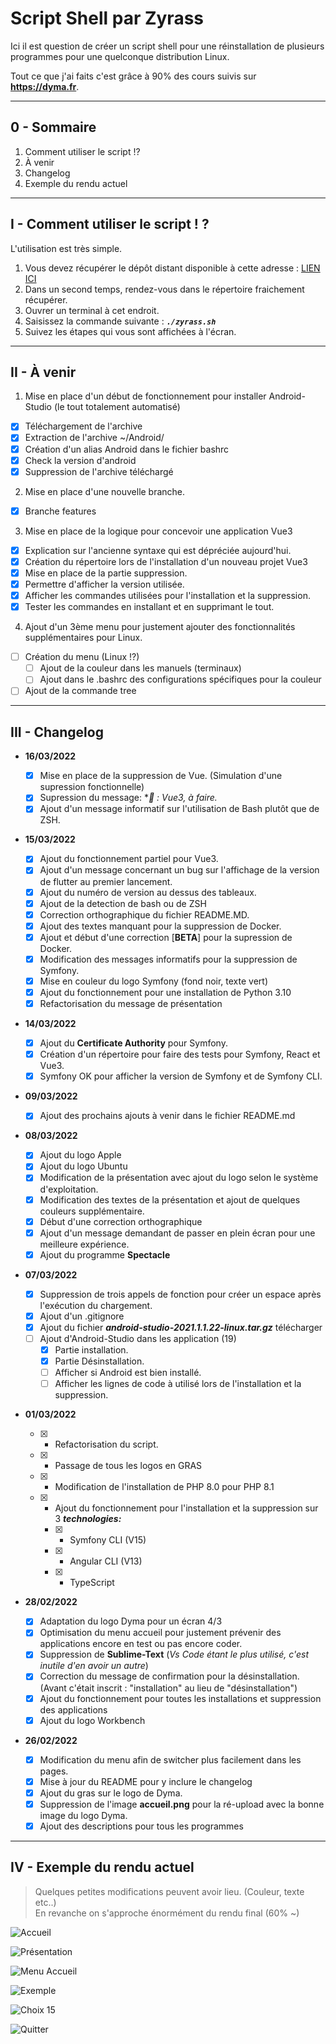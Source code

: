# Script Shell par Zyrass

Ici il est question de créer un script shell pour une réinstallation de plusieurs programmes pour une quelconque distribution Linux.

Tout ce que j'ai faits c'est grâce à 90% des cours suivis sur **https://dyma.fr**.

---

## 0 - Sommaire

1. Comment utiliser le script !?
2. À venir
3. Changelog
4. Exemple du rendu actuel

---

## I - Comment utiliser le script ! ?

L'utilisation est très simple.

1. Vous devez récupérer le dépôt distant disponible à cette adresse : [LIEN ICI](https://github.com/Zyrass/Script_Install_Uninstall_Programme_On_Linux_And_Mac)
2. Dans un second temps, rendez-vous dans le répertoire fraichement récupérer.
3. Ouvrer un terminal à cet endroit.
4. Saisissez la commande suivante : **_`./zyrass.sh`_**
5. Suivez les étapes qui vous sont affichées à l'écran.

---

## II - À venir

1. Mise en place d'un début de fonctionnement pour installer Android-Studio (le tout totalement automatisé)

- [x] Téléchargement de l'archive
- [x] Extraction de l'archive ~/Android/
- [x] Création d'un alias Android dans le fichier bashrc
- [x] Check la version d'android
- [x] Suppression de l'archive téléchargé

2. Mise en place d'une nouvelle branche.

- [x] Branche features

3. Mise en place de la logique pour concevoir une application Vue3

- [X] Explication sur l'ancienne syntaxe qui est dépréciée aujourd'hui.
- [X] Création du répertoire lors de l'installation d'un nouveau projet Vue3
- [X] Mise en place de la partie suppression.
- [x] Permettre d'afficher la version utilisée.
- [X] Afficher les commandes utilisées pour l'installation et la suppression.
- [X] Tester les commandes en installant et en supprimant le tout.

4. Ajout d'un 3ème menu pour justement ajouter des fonctionnalités supplémentaires pour Linux.

- [ ] Création du menu (Linux !?)
  - [ ] Ajout de la couleur dans les manuels (terminaux)
  - [ ] Ajout dans le .bashrc des configurations spécifiques pour la couleur
- [ ] Ajout de la commande tree

---

## III - Changelog

- **16/03/2022**

  - [X] Mise en place de la suppression de Vue. (Simulation d'une supression fonctionnelle)
  - [X] Supression du message: **🚧 *: Vue3, à faire.**
  - [X] Ajout d'un message informatif sur l'utilisation de Bash plutôt que de ZSH.

- **15/03/2022**

  - [X] Ajout du fonctionnement partiel pour Vue3.
  - [x] Ajout d'un message concernant un bug sur l'affichage de la version de flutter au premier lancement.
  - [x] Ajout du numéro de version au dessus des tableaux.
  - [x] Ajout de la detection de bash ou de ZSH
  - [x] Correction orthographique du fichier README.MD.
  - [x] Ajout des textes manquant pour la suppression de Docker.
  - [X] Ajout et début d'une correction [**BETA**] pour la supression de Docker.
  - [x] Modification des messages informatifs pour la suppression de Symfony.
  - [x] Mise en couleur du logo Symfony (fond noir, texte vert)
  - [x] Ajout du fonctionnement pour une installation de Python 3.10
  - [x] Refactorisation du message de présentation

- **14/03/2022**

  - [x] Ajout du **Certificate Authority** pour Symfony.
  - [x] Création d'un répertoire pour faire des tests pour Symfony, React et Vue3.
  - [x] Symfony OK pour afficher la version de Symfony et de Symfony CLI.

- **09/03/2022**

  - [x] Ajout des prochains ajouts à venir dans le fichier README.md

- **08/03/2022**

  - [x] Ajout du logo Apple
  - [x] Ajout du logo Ubuntu
  - [x] Modification de la présentation avec ajout du logo selon le système d'exploitation.
  - [x] Modification des textes de la présentation et ajout de quelques couleurs supplémentaire.
  - [x] Début d'une correction orthographique
  - [x] Ajout d'un message demandant de passer en plein écran pour une meilleure expérience.
  - [x] Ajout du programme **Spectacle**

- **07/03/2022**

  - [x] Suppression de trois appels de fonction pour créer un espace après l'exécution du chargement.
  - [x] Ajout d'un .gitignore
  - [x] Ajout du fichier **_android-studio-2021.1.1.22-linux.tar.gz_** télécharger
  - [ ] Ajout d'Android-Studio dans les application (19)
    - [x] Partie installation.
    - [x] Partie Désinstallation.
    - [ ] Afficher si Android est bien installé.
    - [ ] Afficher les lignes de code à utilisé lors de l'installation et la suppression.

- **01/03/2022**

  - [x] - Refactorisation du script.
  - [x] - Passage de tous les logos en GRAS
  - [x] - Modification de l'installation de PHP 8.0 pour PHP 8.1
  - [x] - Ajout du fonctionnement pour l'installation et la suppression sur 3 **_technologies:_**
    - [x] - Symfony CLI (V15)
    - [x] - Angular CLI (V13)
    - [x] - TypeScript

- **28/02/2022**

  - [x] Adaptation du logo Dyma pour un écran 4/3
  - [x] Optimisation du menu accueil pour justement prévenir des applications encore en test ou pas encore coder.
  - [x] Suppression de **Sublime-Text** (_Vs Code étant le plus utilisé, c'est inutile d'en avoir un autre_)
  - [x] Correction du message de confirmation pour la désinstallation. (Avant c'était inscrit : "installation" au lieu de "désinstallation")
  - [x] Ajout du fonctionnement pour toutes les installations et suppression des applications
  - [x] Ajout du logo Workbench

- **26/02/2022**

  - [x] Modification du menu afin de switcher plus facilement dans les pages.
  - [x] Mise à jour du README pour y inclure le changelog
  - [x] Ajout du gras sur le logo de Dyma.
  - [x] Suppression de l'image **accueil.png** pour la ré-upload avec la bonne image du logo Dyma.
  - [x] Ajout des descriptions pour tous les programmes

---

## IV - Exemple du rendu actuel

> Quelques petites modifications peuvent avoir lieu. (Couleur, texte etc..)<br>
> En revanche on s'approche énormément du rendu final (60% ~)

![Accueil](https://github.com/Zyrass/Script_Install_Uninstall_Programme_On_Linux_And_Mac/blob/master/images/accueil.png?raw=true)

![Présentation](https://github.com/Zyrass/Script_Install_Uninstall_Programme_On_Linux_And_Mac/blob/master/images/presentation.png?raw=true)

![Menu Accueil](https://github.com/Zyrass/Script_Install_Uninstall_Programme_On_Linux_And_Mac/blob/master/images/menu_accueil.png?raw=true)

![Exemple](https://github.com/Zyrass/Script_Install_Uninstall_Programme_On_Linux_And_Mac/blob/master/images/exemple.png?raw=true)

![Choix 15](https://github.com/Zyrass/Script_Install_Uninstall_Programme_On_Linux_And_Mac/blob/master/images/choix-15.png?raw=true)

![Quitter](https://github.com/Zyrass/Script_Install_Uninstall_Programme_On_Linux_And_Mac/blob/master/images/quitter.png?raw=true)
